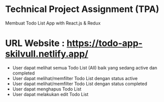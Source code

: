 
# Technical Project Assignment (TPA) 
 Membuat Todo List App with React.js & Redux

# URL Website : https://todo-app-skilvull.netlify.app/

- User dapat melihat semua Todo List (All) baik yang sedang active dan completed
- User dapat melihat/memfilter Todo List dengan status active
- User dapat melihat/memfilter Todo List dengan status completed
- User dapat menghapus Todo List
- User dapat melakukan edit Todo List
